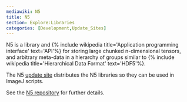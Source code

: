 ```yaml
---
mediawiki: N5
title: N5
section: Explore:Libraries
categories: [Development,Update_Sites]
---
```


N5 is a library and {% include wikipedia title='Application programming interface' text='API'%} for storing large chunked n-dimensional tensors, and arbitrary meta-data in a hierarchy of groups similar to {% include wikipedia title='Hierarchical Data Format' text='HDF5'%}.

The N5 [update site](/update-sites) distributes the N5 libraries so they can be used in ImageJ scripts.

See the [N5 repository](https://github.com/saalfeldlab/n5) for further details.

 
